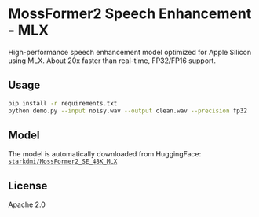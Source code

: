# MossFormer2 Speech Enhancement - MLX

High-performance speech enhancement model optimized for Apple Silicon using MLX. About 20x faster than real-time, FP32/FP16 support.

## Usage

```bash
pip install -r requirements.txt
python demo.py --input noisy.wav --output clean.wav --precision fp32
```

## Model

The model is automatically downloaded from HuggingFace: [`starkdmi/MossFormer2_SE_48K_MLX`](https://huggingface.co/starkdmi/MossFormer2_SE_48K_MLX)

## License

Apache 2.0
